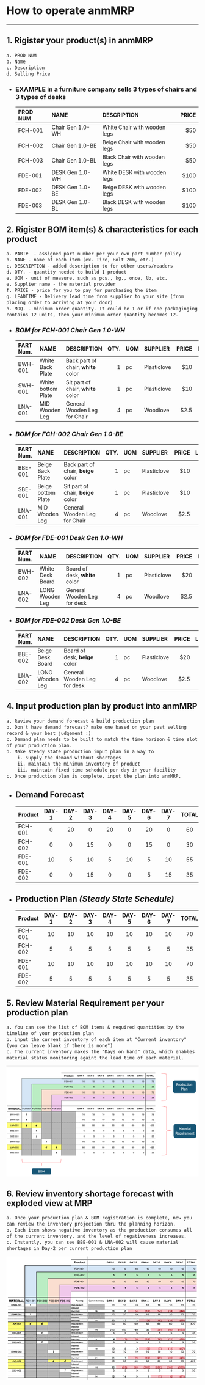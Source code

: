 # How to operate anmMRP

---

## 1. Rigister your product(s) in anmMRP

    a. PROD NUM
    b. Name
    c. Description
    d. Selling Price

- ### EXAMPLE in a furniture company sells 3 types of chairs and 3 types of desks

  | PROD NUM | NAME             | DESCRIPTION                  | PRICE |
  | -------- | ---------------- | ---------------------------- | ----: |
  | FCH-001  | Chair Gen 1.0-WH | White Chair with wooden legs |   $50 |
  | FCH-002  | Chair Gen 1.0-BE | Beige Chair with wooden legs |   $50 |
  | FCH-003  | Chair Gen 1.0-BL | Black Chair with wooden legs |   $50 |
  | FDE-001  | DESK Gen 1.0-WH  | White DESK with wooden legs  |  $100 |
  | FDE-002  | DESK Gen 1.0-BE  | Beige DESK with wooden legs  |  $100 |
  | FDE-003  | DESK Gen 1.0-BL  | Black DESK with wooden legs  |  $100 |

## 2. Rigister BOM item(s) & characteristics for each product

    a. PART#  - assigned part number per your own part number policy
    b. NANE - name of each item (ex. Tire, Bolt 2mm, etc.)
    c. DESCRIPTION - added description to for other users/readers
    d. QTY. - quantity needed to build 1 product
    e. UOM - unit of measure, such as pcs., kg., once, lb, etc.
    e. Supplier name - the material provider
    f. PRICE - price for you to pay for purchasing the item
    g. LEADTIME - Delivery lead time from supplier to your site (from placing order to arriving at your door)
    h. MOQ. - minimum order quantity. It could be 1 or if one packaginging contains 12 units, then your minimum order quantity becomes 12.

- ### _BOM for FCH-001 Chair Gen 1.0-WH_

  | PART Num. | NAME               | DESCRIPTION                         | QTY. | UOM | SUPPLIER    | PRICE | LEADTIME | MOQ |
  | --------- | ------------------ | ----------------------------------- | ---: | --- | ----------- | ----: | -------: | --: |
  | BWH-001   | White Back Plate   | Back part of chair, **white** color |    1 | pc  | Plasticlove |   $10 |  10 days |  25 |
  | SWH-001   | White bottom Plate | Sit part of chair, **white** color  |    1 | pc  | Plasticlove |   $10 |  10 days |  25 |
  | LNA-001   | MID Wooden Leg     | General Wooden Leg for Chair        |    4 | pc  | Woodlove    |  $2.5 |  10 days | 100 |

- ### _BOM for FCH-002 Chair Gen 1.0-BE_

  | PART Num. | NAME               | DESCRIPTION                         | QTY. | UOM | SUPPLIER    | PRICE | LEADTIME | MOQ |
  | --------- | ------------------ | ----------------------------------- | ---: | --- | ----------- | ----: | -------: | --: |
  | BBE-001   | Beige Back Plate   | Back part of chair, **beige** color |    1 | pc  | Plasticlove |   $10 |  10 days |  25 |
  | SBE-001   | Beige bottom Plate | Sit part of chair, **beige** color  |    1 | pc  | Plasticlove |   $10 |  10 days |  25 |
  | LNA-001   | MID Wooden Leg     | General Wooden Leg for Chair        |    4 | pc  | Woodlove    |  $2.5 |  10 days | 100 |

- ### _BOM for FDE-001 Desk Gen 1.0-WH_

  | PART Num. | NAME             | DESCRIPTION                    | QTY. | UOM | SUPPLIER    | PRICE | LEADTIME | MOQ |
  | --------- | ---------------- | ------------------------------ | ---: | --- | ----------- | ----: | -------: | --: |
  | BWH-002   | White Desk Board | Board of desk, **white** color |    1 | pc  | Plasticlove |   $20 |  10 days |  25 |
  | LNA-002   | LONG Wooden Leg  | General Wooden Leg for desk    |    4 | pc  | Woodlove    |  $2.5 |  10 days | 100 |

- ### _BOM for FDE-002 Desk Gen 1.0-BE_
  | PART Num. | NAME             | DESCRIPTION                    | QTY. | UOM | SUPPLIER    | PRICE | LEADTIME | MOQ |
  | --------- | ---------------- | ------------------------------ | ---: | --- | ----------- | ----: | -------: | --: |
  | BBE-002   | Beige Desk Board | Board of desk, **beige** color |    1 | pc  | Plasticlove |   $20 |  10 days |  25 |
  | LNA-002   | LONG Wooden Leg  | General Wooden Leg for desk    |    4 | pc  | Woodlove    |  $2.5 |  10 days | 100 |

## 4. Input production plan by product into anmMRP

    a. Review your demand forecast & build production plan
    b. Don't have demand forecast? make one based on your past selling record & your best judgement :)
    c. Demand plan needs to be built to match the time horizon & time slot of your production plan.
    b. Make steady state production input plan in a way to
        i. supply the demand without shortages
        ii. maintain the minimum inventory of product
        iii. maintain fixed time schedule per day in your facility
    c. Once production plan is complete, input the plan into anmMRP.

- ## Demand Forecast

  | Product | DAY-1 | DAY-2 | DAY-3 | DAY-4 | DAY-5 | DAY-6 | DAY-7 | TOTAL |
  | ------- | :---: | :---: | :---: | :---: | :---: | :---: | :---: | :---: |
  | FCH-001 |   0   |  20   |   0   |  20   |   0   |  20   |   0   |  60   |
  | FCH-002 |   0   |   0   |  15   |   0   |   0   |  15   |   0   |  30   |
  | FDE-001 |  10   |   5   |  10   |   5   |  10   |   5   |  10   |  55   |
  | FDE-002 |   0   |   0   |  15   |   0   |   0   |   5   |  15   |  35   |

- ## Production Plan _(Steady State Schedule)_
  | Product | DAY-1 | DAY-2 | DAY-3 | DAY-4 | DAY-5 | DAY-6 | DAY-7 | TOTAL |
  | ------- | :---: | :---: | :---: | :---: | :---: | :---: | :---: | :---: |
  | FCH-001 |  10   |  10   |  10   |  10   |  10   |  10   |  10   |  70   |
  | FCH-002 |   5   |   5   |   5   |   5   |   5   |   5   |   5   |  35   |
  | FDE-001 |  10   |  10   |  10   |  10   |  10   |  10   |  10   |  70   |
  | FDE-002 |   5   |   5   |   5   |   5   |   5   |   5   |   5   |  35   |

## 5. Review Material Requirement per your production plan

    a. You can see the list of BOM items & required quantities by the timeline of your production plan
    b. input the current inventory of each item at "Current inventory" (you can leave blank if there is none")
    c. The current inventory makes the "Days on hand" data, which enables material status monitoring againt the lead time of each material.

![MR](MR.png)

## 6. Review inventory shortage forecast with exploded view at MRP

    a. Once your production plan & BOM registration is complete, now you can review the inventory projection thru the planning horizon.
    b. Each item shows negative inventory as the production consumes all of the current inventory, and the level of negativeness increases.
    c. Instantly, you can see BBE-001 & LNA-002 will cause material shortages in Day-2 per current production plan

![ST](ST.png)
